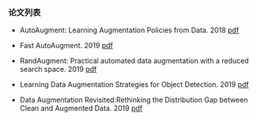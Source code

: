 ### 论文列表

- AutoAugment: Learning Augmentation Policies from Data. 2018   [pdf]( https://arxiv.org/abs/1805.09501 )

- Fast AutoAugment. 2019 [pdf]( https://arxiv.org/abs/1905.00397 )

- RandAugment: Practical automated data augmentation with a reduced search space.  2019 [pdf]( https://arxiv.org/abs/1909.13719 )

-  Learning Data Augmentation Strategies for Object Detection. 2019  [pdf]( https://arxiv.org/abs/1906.11172 )

-  Data Augmentation Revisited:Rethinking the Distribution Gap between Clean and Augmented Data.  2019 [pdf]( https://arxiv.org/abs/1909.09148 )

  



